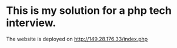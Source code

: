   # This is my solution for a php tech interview.
  The website is deployed on http://149.28.176.33/index.php
  
